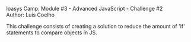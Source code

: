   Ioasys Camp: Module #3 - Advanced JavaScript - Challenge #2  
  Author: Luis Coelho
 
  This challenge consists of creating a solution to reduce the amount of 'if' statements to compare objects in JS.